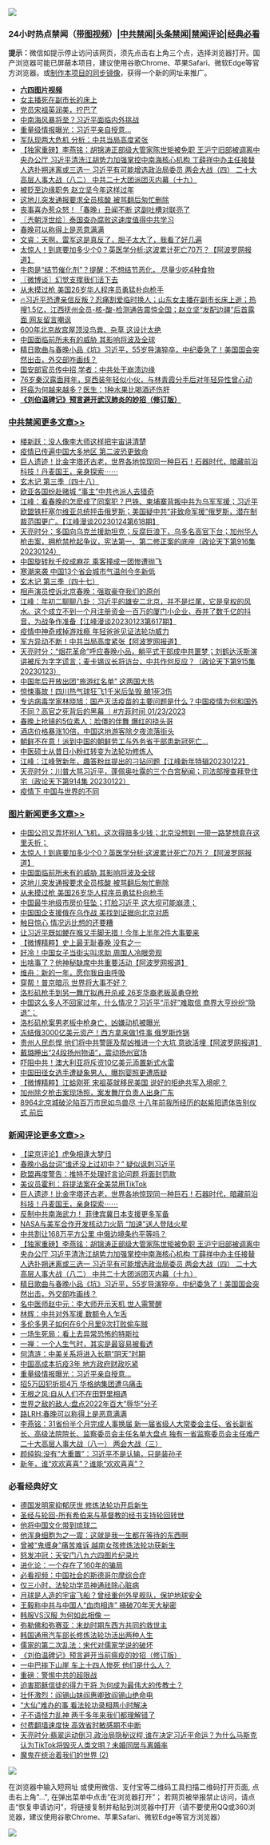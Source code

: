 ![](https://raw.githubusercontent.com/jsvpn/jsproxy/dev/64photo/fqnews-qr.jpg)

<div id="tt">
<h3>24小时热点禁闻（<a href="https://aaa.v2dns.tk/?QAjUl=BgRp5UNKRn&T5Vk=fPVH&Q59Ab=WxGE" target="_blank">带图视频</a>）|<a href="#%E4%B8%AD%E5%85%B1%E7%A6%81%E9%97%BB%E6%9B%B4%E5%A4%9A%E6%96%87%E7%AB%A0">中共禁闻</a>|<a href="#%E5%9B%BE%E7%89%87%E6%96%B0%E9%97%BB%E6%9B%B4%E5%A4%9A%E6%96%87%E7%AB%A0">头条禁闻</a>|<a href="#%E6%96%B0%E9%97%BB%E8%AF%84%E8%AE%BA%E6%9B%B4%E5%A4%9A%E6%96%87%E7%AB%A0">禁闻评论|<a href="#%E5%BF%85%E7%9C%8B%E7%BB%8F%E5%85%B8%E5%A5%BD%E6%96%87">经典必看</a></h3>
<div><b>提示：</b>微信如提示停止访问该网页，须先点击右上角三个点，选择浏览器打开。国产浏览器可能已屏蔽本项目，建议使用谷歌Chrome、苹果Safari、微软Edge等官方浏览器。或<a href="%E5%88%B6%E4%BD%9Cgit%E7%A6%81%E9%97%BB%E9%95%9C%E5%83%8F.md">制作本项目的同步镜像</a>，获得一个新的网址来推广。</div>
<ul>
<li><b><a href="http://d2.v2rss.gq/64.mp4" target="_blank">六四图片视频</a></b></li>
<li><a href="/cnnews/20230125/1840329.md">女主播死在副市长的床上</a></li>
<li><a href="/comments/20230125/1840299.md">党员宋祖英润美，拧巴了</a></li>
<li><a href="/baitai/20230125/1840313.md">中南海风暴将至？习近平面临内外挑战</a></li>
<li><a href="/comments/20230125/1840435.md">重量级情报曝光：习近平亲自授意…</a></li>
<li><a href="/baitai/20230125/1840363.md">军队现两大危机 分析：中共当局高度紧张</a></li>
<li><a href="/comments/20230125/1840470.md">【独家重磅】李燕铭：胡锦涛正部级大管家陈世矩被免职 王沪宁旧部被调离中央办公厅 习近平清洗江胡势力加强掌控中南海核心机构 丁薛祥中办主任接替人选扑朔迷离或三选一 习近平有可能增选政治局委员 两会大战（四） 二十大高层人事大战（八二） 中共二十大团派团灭内幕（十九）</a></li>
<li><a href="/baitai/20230125/1840400.md">被贬至边缘职务 赵立坚今年这样过年</a></li>
<li><a href="/topimagenews/20230125/1840334.md">这地儿突发通报要求全员核酸 被骂翻后匆忙删除</a></li>
<li><a href="/baitai/20230125/1840298.md">丧事喜办惹众怒！「春晚」丑闻不断 这副吐槽对联亮了</a></li>
<li><a href="/ssgc/20230125/1840333.md">〖兲朝浮世绘〗泰国查办腐败这速度值得中共学习</a></li>
<li><a href="/ssgc/20230124/1840247.md">春晚可以称得上是恶意满满</a></li>
<li><a href="/sohnews/20230125/1840427.md">文睿：天啊，雷军这是真反了，胆子太大了，我看了好几遍</a></li>
<li><a href="/topimagenews/20230125/1840366.md">太惊人！到底要加多少个0？英医学分析:这波累计死亡70万？【阿波罗网报道】</a></li>
<li><a href="/lifebaike/20230125/1840492.md">牛肉是“结节催化剂”？提醒：不想结节恶化， 尽量少吃4种食物</a></li>
<li><a href="/ssgc/20230125/1840418.md">〖微博谈〗幻觉支撑我们活下去</a></li>
<li><a href="/topimagenews/20230125/1840290.md">从未摸过枪 美国26岁华人程序员勇猛朴向枪手</a></li>
<li><a href="/sohnews/20230125/1840524.md">🔥习近平恐遭亲信反叛？忍痛割爱临时换人；山东女主播在副市长床上逝；热搜1.5亿，江西抚州全员-核-酸-检测通告震惊全国；赵立坚“发配边疆”后首露面 网友留言嘲讽</a></li>
<li><a href="/lifebaike/20230125/1840300.md">600年北京故宫屋顶没鸟粪、杂草 这设计太绝</a></li>
<li><a href="/topimagenews/20230125/1840362.md">中国面临前所未有的威胁 其影响将波及全球</a></li>
<li><a href="/comments/20230125/1840465.md">精日歌曲与春晚小品《坑》习近平，55岁导演猝卒，中纪委急了！美国国会突然出击，外交部咋画线？</a></li>
<li><a href="/baitai/20230125/1840327.md">国安部官员传中招 学者：中共处于崩溃边缘</a></li>
<li><a href="/yule/20230125/1840446.md">76岁秦汉露面拜年，穿西装年轻似小伙，与林青霞分手后对年轻异性曾心动</a></li>
<li><a href="/lifebaike/20230125/1840394.md">肝癌为何越来越多？医生：1种水果比喝酒还伤肝</a></li>
<li><b><a href="/comments/20200207/1272816.md" target="_blank">《刘伯温碑记》预言避开武汉肺炎的妙招（修订版）</a></b></li>
</ul>
</div>

<div class="catlist">
<h3><a href="/cbnews/" target="_blank">中共禁闻</a><span><a href="/cbnews/" target="_blank" rel="nofollow">更多文章>></a></span></h3>
<ul>
<li><a href="/cbnews/20230125/1840595.md" target="_blank">楼新跃：没人像李大师这样把宇宙讲清楚</a></li>
<li><a href="/cbnews/20230125/1840567.md" target="_blank">疫情已传遍中国大多地区 第二波恐更致命</a></li>
<li><a href="/comments/20230125/1840566.md" target="_blank">巨人遗迹！比金字塔还古老，世界各地惊现同一种巨石！石器时代，暗藏前沿科技！丹麦国王，亲身探索⋯⋯</a></li>
<li><a href="/cbnews/20230125/1840498.md" target="_blank">玄木记 第三季（四十八）</a></li>
<li><a href="/cbnews/20230125/1840466.md" target="_blank">欧亚各国纷赴赌城 “事主”中共也派人去猎奇</a></li>
<li><a href="/cbnews/20230125/1840460.md" target="_blank">江峰：看春晚的怎麽成了同案犯？巴铁、柬埔寨背叛中共为乌军军援；习近平欧盟铁杆塞尔维亚总统抨击俄罗斯；美国疑中共“非致命军援”俄罗斯，潜在制裁范围更广。【江峰漫谈20230124第618期】</a></li>
<li><a href="/cbnews/20230125/1840419.md" target="_blank">天亮时分：多国向乌克兰援助坦克；反腐巨浪下，乌多名高官下台；加州华人枪击案，拥枪禁枪起争议，宪法第一、第二修正案的底座（政论天下第916集 20230124）</a></li>
<li><a href="/cbnews/20230125/1840371.md" target="_blank">中国旋转秋千绞成麻花 乘客撞成一团惨遭抛飞</a></li>
<li><a href="/cbnews/20230124/1840254.md" target="_blank">寒潮来袭 中国13个省会城市气温创今冬新低</a></li>
<li><a href="/cbnews/20230124/1840188.md" target="_blank">玄木记 第三季（四十七）</a></li>
<li><a href="/cbnews/20230124/1840197.md" target="_blank">相声演员控诉北京春晚：强取豪夺我们的原创</a></li>
<li><a href="/cbnews/20230124/1840112.md" target="_blank">江峰：年初二聊聊八卦：习近平的雄安二北京，并不是烂尾，它是皇权的风水。这个成立不到一个月注册资金一百万的厦门小企业，吞并了数千亿的抖音，为战争作准备【江峰漫谈20230123第617期】</a></li>
<li><a href="/cbnews/20230124/1838427.md" target="_blank">疫情中神奇戒掉游戏瘾 年轻爸爸见证法轮功威力</a></li>
<li><a href="/cbnews/20230124/1840044.md" target="_blank">军方异动不断！中共当局高度紧张【阿波罗网报道】</a></li>
<li><a href="/cbnews/20230124/1840042.md" target="_blank">天亮时分：“烟花革命”呼应春晚小品，躺平式干部成中共噩梦；刘鹤达沃斯演讲被斥为字字谎言；麦卡锡议长将访台，中共作何反应？（政论天下第915集 20230123）</a></li>
<li><a href="/cbnews/20230124/1840007.md" target="_blank">中国年后开放出团“旅游红名单” 这两国大热</a></li>
<li><a href="/cbnews/20230124/1840006.md" target="_blank">惊悚事故！四川热气球狂飞1千米后坠毁 酿1死3伤</a></li>
<li><a href="/comments/20230124/1839968.md" target="_blank">专访病毒学家林晓旭：国产灭活疫苗的主要问题是什么？中国疫情为何和国外不同？高官之死背后的黑幕 ｜#方菲时间 01/23/2023</a></li>
<li><a href="/cbnews/20230124/1839943.md" target="_blank">春晚上抢镜的5位素人：脸僵的伴舞 爆红的挠头哥</a></li>
<li><a href="/cbnews/20230123/1839793.md" target="_blank">酒店价格暴涨10倍，中国这地游客除夕夜流落街头</a></li>
<li><a href="/cbnews/20230123/1839699.md" target="_blank">朝鲜不在意！派到中国的朝鲜劳工与外务省干部患新冠死亡…</a></li>
<li><a href="/cbnews/20230123/1838428.md" target="_blank">中医硕士从昔日小粉红转变为法轮功修炼人</a></li>
<li><a href="/cbnews/20230123/1839658.md" target="_blank">江峰：江峰贺新年，趣答粉丝提出的刁钻问题【江峰新年特辑20230122】</a></li>
<li><a href="/cbnews/20230123/1839627.md" target="_blank">天亮时分：川普大骂习近平，蓬佩奥吐露的三个白宫秘闻；司法部搜查拜登住宅（政论天下第914集 20230122）</a></li>
<li><a href="/comments/20230123/1839596.md" target="_blank">疫情下 中国与世界的不同</a></li>

</ul>
</div>
<div class="catlist">
<h3><a href="/topimagenews/" target="_blank">图片新闻</a><span><a href="/topimagenews/" target="_blank" rel="nofollow">更多文章>></a></span></h3>
<ul>
<li><a href="/topimagenews/20230125/1840541.md" target="_blank">中国公司又弄坏别人飞机，这次得赔多少钱；北京没想到 一带一路梦想竟在这里夭折；</a></li>
<li><a href="/topimagenews/20230125/1840366.md" target="_blank">太惊人！到底要加多少个0？英医学分析:这波累计死亡70万？【阿波罗网报道】</a></li>
<li><a href="/topimagenews/20230125/1840362.md" target="_blank">中国面临前所未有的威胁 其影响将波及全球</a></li>
<li><a href="/topimagenews/20230125/1840334.md" target="_blank">这地儿突发通报要求全员核酸 被骂翻后匆忙删除</a></li>
<li><a href="/topimagenews/20230125/1840290.md" target="_blank">从未摸过枪 美国26岁华人程序员勇猛朴向枪手</a></li>
<li><a href="/topimagenews/20230124/1840211.md" target="_blank">中国最牛地级市房价狂坠；打脸习近平 这大坝可能崩溃；</a></li>
<li><a href="/topimagenews/20230124/1840134.md" target="_blank">中国国企支援俄在乌作战 美找到证据向北京对质</a></li>
<li><a href="/topimagenews/20230124/1840121.md" target="_blank">触目惊心 情况远比想的还要糟</a></li>
<li><a href="/topimagenews/20230124/1840089.md" target="_blank">让习近平既如鲠在喉又手脚无措！今年上半年2件大事要来</a></li>
<li><a href="/topimagenews/20230124/1840080.md" target="_blank">【微博精粹】史上最无耻春晚 没有之一</a></li>
<li><a href="/topimagenews/20230124/1840065.md" target="_blank">好冷！中国女子当街尖叫求助 周围人冷眼旁观</a></li>
<li><a href="/topimagenews/20230124/1840043.md" target="_blank">出啥事了？他神秘缺席中共重要活动【阿波罗网报道】</a></li>
<li><a href="/topimagenews/20230124/1840016.md" target="_blank">维舟：新的一年，愿你我自由呼吸</a></li>
<li><a href="/topimagenews/20230124/1839965.md" target="_blank">穿帮！普京暗示 世界将大事不好？</a></li>
<li><a href="/topimagenews/20230123/1839823.md" target="_blank">洛杉矶枪手到另一舞厅拟再开杀戒 26岁华裔老板英勇夺枪</a></li>
<li><a href="/topimagenews/20230123/1839792.md" target="_blank">中国这么多人不回家过年，什么情况？习近平“示好”难取信 商界大亨纷纷“隐退”；</a></li>
<li><a href="/topimagenews/20230123/1839768.md" target="_blank">洛杉矶枪案男老板中枪身亡，凶嫌动机被曝光</a></li>
<li><a href="/topimagenews/20230123/1839761.md" target="_blank">冻结俄3000亿美元资产！西方拿来做1件事 俄罗斯炸锅</a></li>
<li><a href="/topimagenews/20230123/1839720.md" target="_blank">贵州人民彪悍 他们将中共警匪及帮凶推进一个大坑 意欲活埋【阿波罗网报道】</a></li>
<li><a href="/topimagenews/20230123/1839718.md" target="_blank">戴璐睡出“24段扬州物语”，震动扬州官场</a></li>
<li><a href="/topimagenews/20230123/1839708.md" target="_blank">吓阻中共！澳大利亚将斥资10亿美元添置新式水雷</a></li>
<li><a href="/topimagenews/20230123/1839686.md" target="_blank">中国田径女选手遭疑象男人，曝抱婴照更遭质疑</a></li>
<li><a href="/topimagenews/20230123/1839663.md" target="_blank">【微博精粹】江蛤刚死 宋祖英就移民美国 说好的拒绝共军入境呢？</a></li>
<li><a href="/topimagenews/20230123/1839662.md" target="_blank">加州除夕枪击案现场照，案发舞厅负责人出身广东</a></li>
<li><a href="/topimagenews/20230123/1839661.md" target="_blank">8964北京城破沦陷百万市民如鸟兽尽 十八年前我所经历的赵紫阳遗体告别仪式 前后</a></li>

</ul>
</div>
<div class="catlist">
<h3><a href="/comments/" target="_blank">新闻评论</a><span><a href="/comments/" target="_blank" rel="nofollow">更多文章>></a></span></h3>
<ul>
<li><a href="/comments/20230125/1840574.md" target="_blank">【梁京评论】虎兔相逢大梦归</a></li>
<li><a href="/comments/20230125/1840573.md" target="_blank">春晚小品台词“谁还没上过初中？” 疑似讽刺习近平</a></li>
<li><a href="/comments/20230125/1840572.md" target="_blank">欧盟再度警告：推特不处理好言论问题 将面封罚款</a></li>
<li><a href="/comments/20230125/1840571.md" target="_blank">美议员霍利：将提法案在全美禁用TikTok</a></li>
<li><a href="/comments/20230125/1840566.md" target="_blank">巨人遗迹！比金字塔还古老，世界各地惊现同一种巨石！石器时代，暗藏前沿科技！丹麦国王，亲身探索⋯⋯</a></li>
<li><a href="/comments/20230125/1840548.md" target="_blank">反制中共南海武力！ 菲律宾冀日本支援更多军备</a></li>
<li><a href="/comments/20230125/1840547.md" target="_blank">NASA与美军合作开发核动力火箭 “加速”送人登陆火星</a></li>
<li><a href="/comments/20230125/1840483.md" target="_blank">中共割让168万平方公里 中俄边境条约平等吗？</a></li>
<li><a href="/comments/20230125/1840470.md" target="_blank">【独家重磅】李燕铭：胡锦涛正部级大管家陈世矩被免职 王沪宁旧部被调离中央办公厅 习近平清洗江胡势力加强掌控中南海核心机构 丁薛祥中办主任接替人选扑朔迷离或三选一 习近平有可能增选政治局委员 两会大战（四） 二十大高层人事大战（八二） 中共二十大团派团灭内幕（十九）</a></li>
<li><a href="/comments/20230125/1840465.md" target="_blank">精日歌曲与春晚小品《坑》习近平，55岁导演猝卒，中纪委急了！美国国会突然出击，外交部咋画线？</a></li>
<li><a href="/comments/20230125/1840452.md" target="_blank">名中医师赵中元：李大师开示天机 世人需警醒</a></li>
<li><a href="/comments/20230125/1840451.md" target="_blank">林辉：中共对外军援 数额令人乍舌</a></li>
<li><a href="/comments/20230125/1840445.md" target="_blank">多伦多男子如何在6个月里9次打败偷车贼</a></li>
<li><a href="/comments/20230125/1840444.md" target="_blank">一场生死局：看上去异常恐怖的特斯拉</a></li>
<li><a href="/comments/20230125/1840443.md" target="_blank">一禅：一个人生气时，其实是最容易被看透</a></li>
<li><a href="/comments/20230125/1840442.md" target="_blank">何清涟：中美关系将进入长期“阴天”时期</a></li>
<li><a href="/comments/20230125/1840436.md" target="_blank">中国高成本抗疫3年 地方政府财政吃紧</a></li>
<li><a href="/comments/20230125/1840435.md" target="_blank">重量级情报曝光：习近平亲自授意…</a></li>
<li><a href="/comments/20230125/1840434.md" target="_blank">招5万囚犯折损4万 华格纳集团遭乌痛击</a></li>
<li><a href="/comments/20230125/1840387.md" target="_blank">无根之风:自从人们不在田野里相遇</a></li>
<li><a href="/comments/20230125/1840386.md" target="_blank">世界之敌的敌人:盘点2022年百大&#8221;辱华&#8221;分子</a></li>
<li><a href="/comments/20230125/1840367.md" target="_blank">路LRH:春晚可以称得上是恶意满满</a></li>
<li><a href="/comments/20230125/1840360.md" target="_blank">李燕铭：31省份半个月完成人事换届 新一届省级人大常委会主任、省长副省长、高级法院院长、监察委员会主任名单大盘点 独有一省监察委员会主任难产 二十大高层人事大战（八一） 两会大战（三）</a></li>
<li><a href="/comments/20230125/1840353.md" target="_blank">颜纯钩:没有“大重置”：习近平不是认输，只是装孙子</a></li>
<li><a href="/comments/20230125/1840348.md" target="_blank">新年，谁“欢欢喜喜”？谁能“欢欢喜喜”？</a></li>

</ul>
</div>

<div class="catlist">
<h3>必看经典好文</h3>
<ul>
<li><a href="/comments/20200722/1364497.md" target="_blank">德国发明家抑郁厌世 修炼法轮功开启新生</a></li>
<li><a href="/comments/20220503/1727836.md" target="_blank">圣经与轮回-所有希伯来与基督教的经书支持轮回转世</a></li>
<li><a href="/bannedvideo/20220502/1727317.md" target="_blank">他将中国文化带到琉球二</a></li>
<li><a href="/topimagenews/20210219/1489990.md" target="_blank">他浑身细胞为之一震：这就是我一生都在等待的东西啊</a></li>
<li><a href="/comments/20211125/1657403.md" target="_blank">曾被“鬼缠身”痛苦难诉 越南女孩修炼法轮功获新生</a></li>
<li><a href="/comments/20200604/783200.md" target="_blank">怒发冲冠：天安门八九六四图片纪录片</a></li>
<li><a href="/comments/20200907/1392278.md" target="_blank">进化论：一个存在了160年的骗局</a></li>
<li><a href="/comments/20200806/1375443.md" target="_blank">必看视频：中国社会的斯德哥尔摩综合症</a></li>
<li><a href="/health/20170626/780270.md" target="_blank">仅三小时，法轮功学员神通祛除心脏病</a></li>
<li><a href="/comments/20200712/1359456.md" target="_blank">月球是人造的宇宙飞船？曾经重创外星舰队，保护地球安全</a></li>
<li><a href="/cbnews/20200730/1371580.md" target="_blank">王毅称中共与中国人“血肉相连” 捅破70年天大秘密</a></li>
<li><a href="/bannedvideo/20220228/1697982.md" target="_blank">韩服VS汉服 为何如此相像 一</a></li>
<li><a href="/tculture/20200911/132247.md" target="_blank">弥勒佛和弥赛亚：末劫时期东西方共同的救世主</a></li>
<li><a href="/cbnews/20220922/1787482.md" target="_blank">韩国通用汽车部长修炼法轮功活出两种人生</a></li>
<li><a href="/tculture/20181126/1037279.md" target="_blank">儒家的第二次乱法：宋代对儒家学说的破坏</a></li>
<li><a href="/comments/20200207/1272816.md" target="_blank">《刘伯温碑记》预言避开当前瘟疫的妙招（修订版）</a></li>
<li><a href="/cbnews/20200611/1343057.md" target="_blank">一中巴摔下山崖 车上十四人惨死 他们是什么人？</a></li>
<li><a href="/comments/20200717/1362287.md" target="_blank">重磅：警惕中共的超限战</a></li>
<li><a href="/comments/20200622/1346846.md" target="_blank">迫害耶稣信徒的得力干将  为何成为最伟大的传教士？</a></li>
<li><a href="/cbnews/20200727/1366904.md" target="_blank">壮怀激烈：阎锡山妹阎惠卿致阎锡山绝命电</a></li>
<li><a href="/cbnews/20210428/1535533.md" target="_blank">“大仙”难办的事  看法轮功录相两小时解决</a></li>
<li><a href="/comments/20190427/1119935.md" target="_blank">子不语怪力乱神 两千多年来我们都理解错了</a></li>
<li><a href="/comments/20210630/1485911.md" target="_blank">付费翻墙速度快 高效省时敏感期不中断</a></li>
<li><a href="/cbnews/20220620/1747851.md" target="_blank">天亮时分:翡翠运动倒习,政治局隐秘议程,谁在决定习近平命运？为什么马斯克认为TikTok将毁灭人类文明？未婚同居与离婚率</a></li>
<li><a href="/topimagenews/20180520/944940.md" target="_blank">魔鬼在统治着我们的世界 (2)</a></li>

</ul>
</div>

![](https://raw.githubusercontent.com/jsvpn/jsproxy/dev/64photo/fqnews-qr.jpg)

在浏览器中输入短网址 或使用微信、支付宝等二维码工具扫描二维码打开页面, 点击右上角"...", 在弹出菜单中点击“在浏览器打开”； 若网页被举报禁止访问，请点击“恢复申请访问”，将链接复制并粘贴到浏览器中打开（请不要使用QQ或360浏览器，建议使用谷歌Chrome、苹果Safari、微软Edge等官方浏览器）

![](https://raw.githubusercontent.com/jsvpn/jsproxy/dev/64photo/wx.jpg)